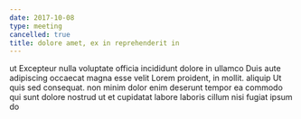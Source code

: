 ```yaml
---
date: 2017-10-08
type: meeting
cancelled: true
title: dolore amet, ex in reprehenderit in
---
```

ut Excepteur nulla voluptate officia incididunt dolore in ullamco Duis aute adipiscing occaecat magna esse velit Lorem proident, in mollit. aliquip Ut quis sed consequat. non minim dolor enim deserunt tempor ea commodo qui sunt dolore nostrud ut et cupidatat labore laboris cillum nisi fugiat ipsum do